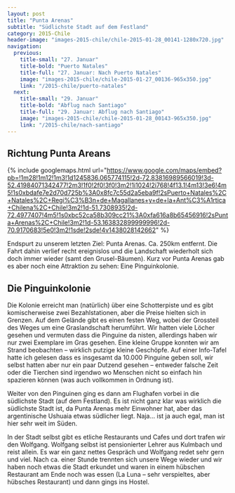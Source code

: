```yaml
---
layout: post
title: "Punta Arenas"
subtitle: "Südlichste Stadt auf dem Festland"
category: 2015-Chile
header-image: "images-2015-chile/chile-2015-01-28_00141-1280x720.jpg"
navigation:
  previous:
    title-small: "27. Januar"
    title-bold: "Puerto Natales"
    title-full: "27. Januar: Nach Puerto Natales"
    image: "images-2015-chile/chile-2015-01-27_00136-965x350.jpg"
    link: "/2015-chile/puerto-natales"
  next:
    title-small: "29. Januar"
    title-bold: "Abflug nach Santiago"
    title-full: "29. Januar: Abflug nach Santiago"
    image: "images-2015-chile/chile-2015-01-28_00143-965x350.jpg"
    link: "/2015-chile/nach-santiago"
---
```

## Richtung Punta Areans

{% include googlemaps.html url="https://www.google.com/maps/embed?pb=!1m28!1m12!1m3!1d1245836.065774115!2d-72.83816989566019!3d-52.41984071342477!2m3!1f0!2f0!3f0!3m2!1i1024!2i768!4f13.1!4m13!3e6!4m5!1s0xbdafe7e2d70d725b%3A0x8fc7c55d2a5eba9f!2sPuerto+Natales%2C+Natales%2C+Regi%C3%B3n+de+Magallanes+y+de+la+Ant%C3%A1rtica+Chilena%2C+Chile!3m2!1d-51.7308935!2d-72.4977407!4m5!1s0xbc52ca58b309cc21%3A0xfa616a8b65456916!2sPunta+Arenas%2C+Chile!3m2!1d-53.163832899999996!2d-70.9170683!5e0!3m2!1sde!2sde!4v1438028142662" %}

Endspurt zu unserem letzten Ziel: Punta Arenas. Ca. 250km entfernt. Die Fahrt dahin verlief recht ereignislos und die Landschaft wiederholt sich doch immer wieder (samt den Grusel-Bäumen). Kurz vor Punta Arenas gab es aber noch eine Attraktion zu sehen: Eine Pinguinkolonie.

## Die Pinguinkolonie

Die Kolonie erreicht man (natürlich) über eine Schotterpiste und es gibt komischerweise zwei Bezahlstationen, aber die Preise hielten sich in Grenzen. Auf dem Gelände gibt es einen festen Weg, wobei der Grossteil des Weges um eine Graslandschaft herumführt. Wir hatten viele Löcher gesehen und vermuten dass die Pinguine da nisten, allerdings haben wir nur zwei Exemplare im Gras gesehen. Eine kleine Gruppe konnten wir am Strand beobachten – wirklich putzige kleine Geschöpfe. Auf einer Info-Tafel hatte ich gelesen dass es insgesamt da 10.000 Pinguine geben soll, wir selbst hatten aber nur ein paar Dutzend gesehen – entweder falsche Zeit oder die Tierchen sind irgendwo wo Menschen nicht so einfach hin spazieren können (was auch vollkommen in Ordnung ist).

Weiter von den Pinguinen ging es dann am Flughafen vorbei in die südlichste Stadt (auf dem Festland). Es ist nicht ganz klar was wirklich die südlichste Stadt ist, da Punta Arenas mehr Einwohner hat, aber das argentinische Ushuaia etwas südlicher liegt. Naja… ist ja auch egal, man ist hier sehr weit im Süden.

In der Stadt selbst gibt es etliche Restaurants und Cafes und dort trafen wir den Wolfgang. Wolfgang selbst ist pensionierter Lehrer aus Kulmbach und reist allein. Es war ein ganz nettes Gespräch und Wolfgang redet sehr gern und viel. Nach ca. einer Stunde trennten sich unsere Wege wieder und wir haben noch etwas die Stadt erkundet und waren in einem hübschen Restaurant am Ende noch was essen (La Luna – sehr verspieltes, aber hübsches Restaurant) und dann gings ins Hostel.
